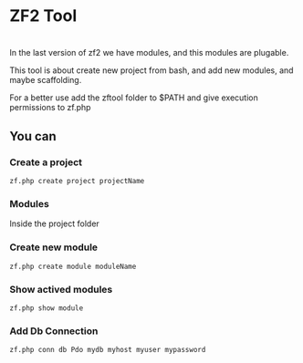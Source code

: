 # ZF2 Tool
#
In the last version of zf2 we have modules, and this modules are plugable. 

This tool is about create new project from bash, and add new modules, and maybe scaffolding. 

For a better use add the zftool folder to $PATH and give execution permissions to zf.php

## You can

### Create a project

    zf.php create project projectName

### Modules 

Inside the project folder


### Create new module

    zf.php create module moduleName


### Show actived modules
    zf.php show module


### Add Db Connection
    zf.php conn db Pdo mydb myhost myuser mypassword



